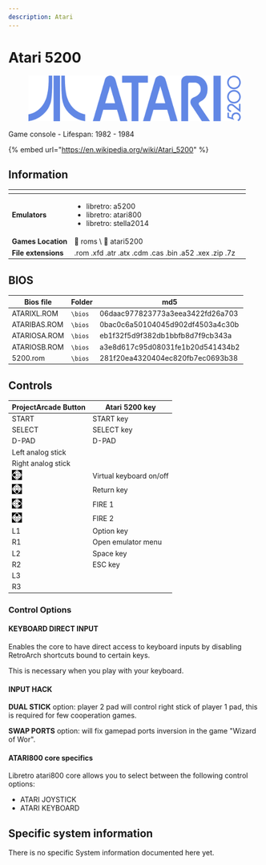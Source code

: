 ```yaml
---
description: Atari
---
```


# Atari 5200

<figure><img src="https://raw.githubusercontent.com/fabricecaruso/es-theme-carbon/52ff37c9e265587d006945a2ba695b5a962b3a3d/art/logos/atari5200.svg" alt=""><figcaption></figcaption></figure>

Game console - Lifespan: 1982 - 1984

{% embed url="https://en.wikipedia.org/wiki/Atari_5200" %}

## Information

<table data-header-hidden><thead><tr><th></th><th></th><th data-hidden></th></tr></thead><tbody><tr><td><strong>Emulators</strong></td><td><ul><li>libretro: a5200</li><li>libretro: atari800</li><li>libretro: stella2014</li></ul></td><td></td></tr><tr><td><strong>Games Location</strong></td><td><span data-gb-custom-inline data-tag="emoji" data-code="1f4c1">📁</span> roms \ <span data-gb-custom-inline data-tag="emoji" data-code="1f4c2">📂</span> atari5200</td><td></td></tr><tr><td><strong>File extensions</strong></td><td>.rom .xfd .atr .atx .cdm .cas .bin .a52 .xex .zip .7z</td><td></td></tr></tbody></table>

## BIOS

| Bios file    | Folder  | md5                              |
| ------------ | ------- | -------------------------------- |
| ATARIXL.ROM  | `\bios` | 06daac977823773a3eea3422fd26a703 |
| ATARIBAS.ROM | `\bios` | 0bac0c6a50104045d902df4503a4c30b |
| ATARIOSA.ROM | `\bios` | eb1f32f5d9f382db1bbfb8d7f9cb343a |
| ATARIOSB.ROM | `\bios` | a3e8d617c95d08031fe1b20d541434b2 |
| 5200.rom     | `\bios` | 281f20ea4320404ec820fb7ec0693b38 |

## Controls

| ProjectArcade Button                                          | Atari 5200 key          |
| -------------------------------------------------------- | ----------------------- |
| START                                                    | START key               |
| SELECT                                                   | SELECT key              |
| D-PAD                                                    | D-PAD                   |
| Left analog stick                                        |                         |
| Right analog stick                                       |                         |
| ![](<../../../../.gitbook/assets/image (2) (1) (1).png>) | Virtual keyboard on/off |
| ![](<../../../../.gitbook/assets/image (1) (2) (1).png>) | Return key              |
| ![](<../../../../.gitbook/assets/image (4) (1).png>)     | FIRE 1                  |
| ![](<../../../../.gitbook/assets/image (3) (1) (2).png>) | FIRE 2                  |
| L1                                                       | Option key              |
| R1                                                       | Open emulator menu      |
| L2                                                       | Space key               |
| R2                                                       | ESC key                 |
| L3                                                       |                         |
| R3                                                       |                         |

### Control Options

#### KEYBOARD DIRECT INPUT

Enables the core to have direct access to keyboard inputs by disabling RetroArch shortcuts bound to certain keys.

This is necessary when you play with your keyboard.

#### INPUT HACK

**DUAL STICK** option: player 2 pad will control right stick of player 1 pad, this is required for few cooperation games.

&#x20;**SWAP PORTS** option: will fix gamepad ports inversion in the game "Wizard of Wor".

#### ATARI800 core specifics

Libretro atari800 core allows you to select between the following control options:

* ATARI JOYSTICK
* ATARI KEYBOARD

## Specific system information

There is no specific System information documented here yet.
